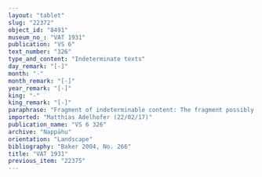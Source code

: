 ```yaml
---
layout: "tablet"
slug: "22372"
object_id: "8491"
museum_no_: "VAT 1931"
publication: "VS 6"
text_number: "326"
type_and_content: "Indeterminate texts"
day_remark: "[-]"
month: "-"
month_remark: "[-]"
year_remark: "[-]"
king: "-"
king_remark: "[-]"
paraphrase: "Fragment of indeterminable content: The fragment possibly contains part of a witness list.<br /> &nbsp;<br /> No protagonists determinable.<br /> &nbsp;"
imported: "Matthias Adelhofer (22/02/17)"
publication_name: "VS 6 326"
archive: "Nappāhu"
orientation: "Landscape"
bibliography: "Baker 2004, No. 266"
title: "VAT 1931"
previous_item: "22375"
---
```

